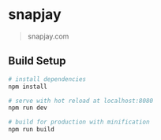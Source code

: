 # snapjay

> snapjay.com

## Build Setup

``` bash
# install dependencies
npm install

# serve with hot reload at localhost:8080
npm run dev

# build for production with minification
npm run build

```
